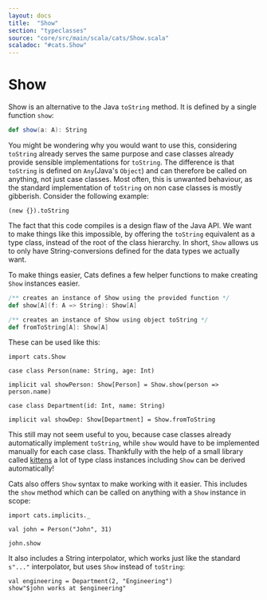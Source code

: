 ```yaml
---
layout: docs
title:  "Show"
section: "typeclasses"
source: "core/src/main/scala/cats/Show.scala"
scaladoc: "#cats.Show"
---
```

# Show

Show is an alternative to the Java `toString` method.
It is defined by a single function `show`:

```scala
def show(a: A): String
```

You might be wondering why you would want to use this, considering `toString` already serves the same purpose and case classes already provide sensible implementations for `toString`.
The difference is that `toString` is defined on `Any`(Java's `Object`) and can therefore be called on anything, not just case classes.
Most often, this is unwanted behaviour, as the standard implementation of `toString` on non case classes is mostly gibberish.
Consider the following example:

```tut:book
(new {}).toString
```

The fact that this code compiles is a design flaw of the Java API.
We want to make things like this impossible, by offering the `toString` equivalent as a type class, instead of the root of the class hierarchy.
In short, `Show` allows us to only have String-conversions defined for the data types we actually want.

To make things easier, Cats defines a few helper functions to make creating `Show` instances easier.

```scala
/** creates an instance of Show using the provided function */
def show[A](f: A => String): Show[A]

/** creates an instance of Show using object toString */
def fromToString[A]: Show[A]
```

These can be used like this:

```tut:book
import cats.Show

case class Person(name: String, age: Int)

implicit val showPerson: Show[Person] = Show.show(person => person.name)

case class Department(id: Int, name: String)

implicit val showDep: Show[Department] = Show.fromToString
```


This still may not seem useful to you, because case classes already automatically implement `toString`, while `show` would have to be implemented manually for each case class.
Thankfully with the help of a small library called [kittens](https://github.com/milessabin/kittens) a lot of type class instances including `Show` can be derived automatically!

Cats also offers `Show` syntax to make working with it easier.
This includes the `show` method which can be called on anything with a `Show` instance in scope:

```tut:book
import cats.implicits._

val john = Person("John", 31)

john.show
```

It also includes a String interpolator, which works just like the standard `s"..."` interpolator, but uses `Show` instead of `toString`:

```tut:book
val engineering = Department(2, "Engineering")
show"$john works at $engineering"
```
